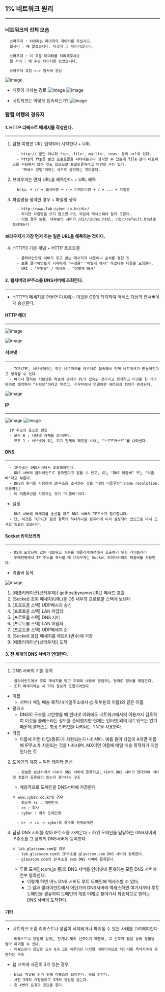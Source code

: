 ## 1% 네트워크 원리
---

### 네트워크의 전체 모습
```
  브라우저 : XXX라는 페이지의 데이터를 주십시오.
  웹서버 : 예 알겠습니다. 이것이 그 데이터입니다.
```

```
  브라우저 : 이 주문 데이터를 처리해주세요
  웹 서버 : 예 주문 데이터를 받았습니다.
```

```
  브라우저 요청 <-> 웹서버 응답
```
![image](https://user-images.githubusercontent.com/76584547/152686731-d208c072-9dd4-4a69-9810-44c66de1dcf3.png)

+ 패킷이 거치는 경로
![image](https://user-images.githubusercontent.com/76584547/152688673-b8bfaf39-6b88-4cf3-a5f8-9ed457810373.png)
![image](https://user-images.githubusercontent.com/76584547/152688690-8e13675a-eec9-4ccb-9837-9322367915bf.png)

+ 네트워크는 어떻게 접속되는가?
![image](https://user-images.githubusercontent.com/76584547/152688701-026d9cca-a7e0-4b8b-ad25-3ab2a6a48efc.png)


### 탐험 여행의 경유지

#### 1. HTTP 리퀘스트 메세지를 작성한다.
---
  1. 탐형 여행은 URL 입력부터 시작한다
    + URL
      ```
        - http:// 뿐만 아니라 ftp:, file:, mailto:, news: 등의 url이 있다.
        - http와 ftp를 보면 프로토콜을 나타내는구나 생각할 수 있는데 file 같이 네트워크를 사용하지 않는 것도 있으므로 프로토콜이라고 단언할 수는 없다. 
        - '액세스 방법'이라는 식으로 생각하는 것이좋다.
      ```
  2. 브라우저는 먼저 URL을 해독한다.
    + URL 해독
      ```
        http: + // + 웹서버명 + / + 디렉토리명 + / + ... + 파일명 
      ```
  3. 파일명을 생략한 경우
    + 파일명 생략
      ```
        - http://www.lab.cyber.co.kr/dir/
        - 하지만 파일명을 쓰지 않으면 어느 파일에 액세스해야 할지 모른다.
        - 이럴 경우 보통, 대부분의 서버가 /dir/index.html, /dir/default.html로 설정해둔다
      ```
  #### 브라우저가 가장 먼저 하는 일은 URL을 해독하는 것이다.
  
  4. HTTP의 기본 개념
    + HTTP 프로토콜 
      ```
        - 클라이언트와 서버가 주고 받는 메시지의 내용이나 순서를 정한 것
        - 보통 클라이언트가 서버에게 "무엇을" "어떻게 해서" 하겠다는 내용을 요청한다.
        - URI : "무엇을" / 메서드 : "어떻게 해서"
      ```

#### 2. 웹서버의 IP주소를 DNS서버에 조회한다.
---
  + HTTP의 메세지를 만들면 다음에는 이것을 OS에 의뢰하여 액세스 대상의 웹서버에게 송신한다.

#### HTTP 헤더
---
![image](https://user-images.githubusercontent.com/76584547/152807387-be3c427f-a032-47ca-b9a7-efae55b5fcd9.png)

![image](https://user-images.githubusercontent.com/76584547/152807423-9dbd199b-e894-4f8b-a2c2-131222b84239.png)

#### 서브넷
---
  ```
    - TCP/IP는 서브넷이라는 작은 네트워크를 라우터로 접속해서 전체 네트워크가 만들어진다고 생각할 수 있다.
    - 여기서 말하는 서브넷은 허브에 몇대의 PC가 접속된 것이라고 생각하고 이것을 한 개의 단위로 생각하여 "서브넷"이라고 부르고, 라우터에서 연결하면 네트워크 전체가 완성된다.
  ```
![image](https://user-images.githubusercontent.com/76584547/153009173-fd41167b-a13c-4312-9f71-b37d4e7450a1.png)


#### IP
---
![image](https://user-images.githubusercontent.com/76584547/153008790-dbb55a23-4977-4727-a0bc-5e7dda7b8105.png)
![image](https://user-images.githubusercontent.com/76584547/153008851-b595a83c-99b6-4346-8612-f991b48d1d0a.png)
```
  IP 주소의 호스트 번호
  - 모두 0 : 서브넷 자체를 의미한다.
  - 모두 1 : 서브넷에 있는 기기 전체에 패킷을 보내는 "브로드캐스트"를 나타낸다.
```

#### DNS
---
```
  - IP주소는 DNS서버에서 조회해야한다.
  - DNS 서버의 클라이언트로 동작한다고 말할 수 있고, 이는 "DNS 리졸버" 또는 "리졸버"라고 부른다.
  - DNS의 원리를 사용하여 IP주소를 조사하는 것을 "네임 리졸루션"(name resolution, 이름확인)
  - 이 리졸루션을 사용하는 것이 "리졸버"이다.
```

+ 설정
```
  - DNS 서버에 메세지를 송신할 때도 DNS 서버의 IP주소가 필요합니다.
  - 단, 이것은 TCP/IP 설정 항목의 하나하나로 컴퓨터에 미리 설정되어 있으므로 다시 조사할 필요는 없습니다.
```

#### Socket 라이브러리
----
```
  - OS에 포함되어 있는 네트워크 기능을 애플리케이션에서 호출하기 위한 라이브러리
  - 도메인명에서 IP 주소를 조사할 때 브라우저는 Socket 라이브러리의 리졸버를 사용한다.
```

+ 리졸버 동작

![image](https://user-images.githubusercontent.com/76584547/153016024-4700b34a-07f7-4631-b17c-4f39e068aa61.png)

  1. [애플리케이션(브라우저)] gethostbyname(URL) 메서드 호출
  2. [Socket] 조회 메세지(URL)을 OS 내부의 프로토콜 스택에 보낸다
  3. [프로토콜 스택] UDP메시지 송신
  4. [프로토콜 스택] LAN 어댑터
  5. [프로토콜 스택] DNS 서버
  6. [프로토콜 스택] LAN 어댑터
  7. [프로토콜 스택] UDP메세지 쉰
  8. [Socket] 응답 메세지를 메모리(변수)에 저장
  9. [애플리케이션(브라우저)] 도착


#### 3. 전 세계의 DNS 서버가 연대한다.
---
  1. DNS 서버의 기본 동작
  ```
    - 클라이언트에서 조회 메세지를 받고 조회의 내용에 응답하는 형태로 정보를 회답한다.
    - 조회 메세지에는 세 가지 정보가 포함되어있다.
  ```
  + 이름
    + 서버나 메일 배송 목적지(메일주소에서 @ 뒷부분의 이름)와 같은 이름
  + 클래스
    + DNS의 구조를 고안했을 때 인터넷 이외에도 네트워크에서의 이용까지 검토하여 이것을 클래스라는 정보를 준비했지만 현재는 인터넷 외의 네트워크는 없기 때문에 클래스는 항상 인터넷을 나타내는 'IN'을 사용한다.
  + 타입
    + 이름에 어떤 타입(종류)가 지원되는지 나타낸다. 예를 들어 타입이 A이면 이름에 IP주소가 지원되는 것을 나타내며, MX이면 이름에 메일 배송 목적지가 지원된다는 것
    
  2. 도메인의 계층
    + 여러 데이터 분산
      ```
        - 정보를 분산시켜서 다수의 DNS 서버에 등록하고, 다수의 DNS 서버가 연대하여 어디에 정봅가 등록되어 있는지 찾아내는 구조
      ```
      + 계층적으로 도메인을 DNS서버에 저장한다
      ```
      ㅇ www.cyber.co.kr일 경우
        - 최상위 kr : 대한민국
        - co : 회사
        - cyber : 회사 도메인명

        - kr -> co -> cyber로 갈수록 하위도메인
      ```
  3. 담당 DNS 서버를 찾아 IP주소를 가져온다
    + 하위 도메인을 담당하는 DNS서버의 IP주소를 그 상위의 DNS서버에 등록한다.
      ```
      ㅇ lab.glasscom.com일 경우
        - lab.glasscom.com의 IP주소를 glasscom.com DNS 서버에 등록한다.
        - glasscom.com의 IP주소를 com DNS 서버에 등록한다.
      ```
      
      + 루트 도메인(com,jp 등)의 DNS 서버를 인터넷에 존재하는 모든 DNS 서버에 전부 등록한다.
        + 이렇게 하면 어느 DNS 서버도 루트 도메인에 액세스할 수 있다.
        + 그 결과 클라이언트에서 어딘가의 DNS서버에 액세스하면 여기서부터 루트 도메인을 경유하여 도메인의 계층 아래로 찾아가서 최종적으로 원하는 DNS 서버에 도착한다.


#### 기타 
----
+ 네트워크 도중 리퀘스트나 응답이 삭제되거나 파괴될 수 있는 사태를 고려해야한다.
```
  - 리퀘스트나 응답의 실체는 전기나 빛의 신호이기 때문에, 그 신호가 잡음 등의 영햘을 받아 파괴될 수 있다.
  - 리퀘스트나 응답은 모두 0과 1로 이루어진 디지털 데이터이므로 데이터를 목적지까지 운반하는 구조
```
+ 웹 서버에 사진이 3개 있는 경우
```
  - html 파일을 읽기 위해 리퀘스트 요청한다. 응답 받는다.
  - 사진 3개의 요청을하고 3개의 응답을 받는다.
  - 총 4번의 요청과 응답을 한다.
```
